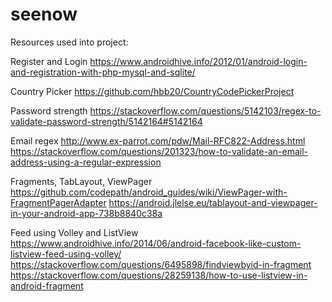 # seenow


Resources used into project: 

Register and Login
https://www.androidhive.info/2012/01/android-login-and-registration-with-php-mysql-and-sqlite/


Country Picker
https://github.com/hbb20/CountryCodePickerProject

Password strength
https://stackoverflow.com/questions/5142103/regex-to-validate-password-strength/5142164#5142164

Email regex
http://www.ex-parrot.com/pdw/Mail-RFC822-Address.html
https://stackoverflow.com/questions/201323/how-to-validate-an-email-address-using-a-regular-expression

Fragments, TabLayout, ViewPager
https://github.com/codepath/android_guides/wiki/ViewPager-with-FragmentPagerAdapter
https://android.jlelse.eu/tablayout-and-viewpager-in-your-android-app-738b8840c38a

Feed using Volley and ListView
https://www.androidhive.info/2014/06/android-facebook-like-custom-listview-feed-using-volley/
https://stackoverflow.com/questions/6495898/findviewbyid-in-fragment
https://stackoverflow.com/questions/28259138/how-to-use-listview-in-android-fragment
